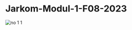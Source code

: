 # Jarkom-Modul-1-F08-2023

![no 1 1](https://github.com/MyNameIsSyukra/Jarkom-Modul-1-F08-2023/assets/90988646/0d1e502a-c421-4251-bc6f-0f3e4fa5573e)
